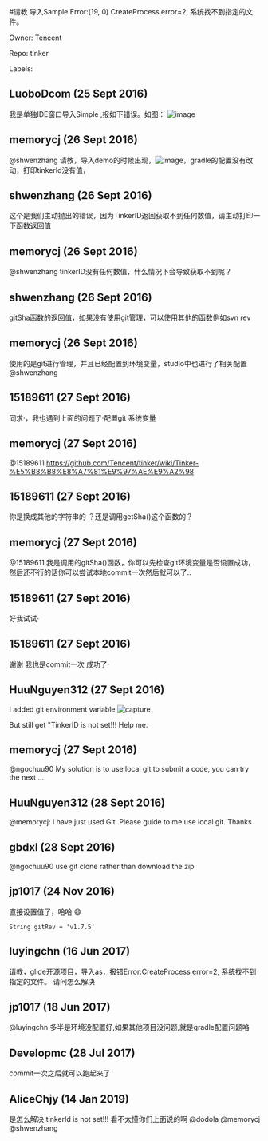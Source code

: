 #请教 导入Sample Error:(19, 0) CreateProcess error=2, 系统找不到指定的文件。

Owner: Tencent

Repo: tinker

Labels: 

## LuoboDcom (25 Sept 2016)

我是单独IDE窗口导入Simple ,报如下错误。如图：
![image](https://cloud.githubusercontent.com/assets/7316013/18815110/2c7b00e8-8359-11e6-9280-9fccbad4405c.png)


## memorycj (26 Sept 2016)

 @shwenzhang 请教，导入demo的时候出现，![image](https://cloud.githubusercontent.com/assets/16283516/18822956/7ed623f2-83e7-11e6-93eb-e23b4752c607.png)，gradle的配置没有改动，打印tinkerId没有值，


## shwenzhang (26 Sept 2016)

这个是我们主动抛出的错误，因为TinkerID返回获取不到任何数值，请主动打印一下函数返回值


## memorycj (26 Sept 2016)

@shwenzhang tinkerID没有任何数值，什么情况下会导致获取不到呢？


## shwenzhang (26 Sept 2016)

gitSha函数的返回值，如果没有使用git管理，可以使用其他的函数例如svn rev


## memorycj (26 Sept 2016)

使用的是git进行管理，并且已经配置到环境变量，studio中也进行了相关配置 @shwenzhang 


## 15189611 (27 Sept 2016)

 同求·，我也遇到上面的问题了·配置git 系统变量


## memorycj (27 Sept 2016)

@15189611 https://github.com/Tencent/tinker/wiki/Tinker-%E5%B8%B8%E8%A7%81%E9%97%AE%E9%A2%98


## 15189611 (27 Sept 2016)

 你是换成其他的字符串的 ？还是调用getSha()这个函数的？


## memorycj (27 Sept 2016)

@15189611 我是调用的gitSha()函数，你可以先检查git环境变量是否设置成功，然后还不行的话你可以尝试本地commit一次然后就可以了..


## 15189611 (27 Sept 2016)

好我试试·


## 15189611 (27 Sept 2016)

 谢谢 我也是commit一次 成功了· 


## HuuNguyen312 (27 Sept 2016)

I added git environment variable
![capture](https://cloud.githubusercontent.com/assets/9895294/18858987/692182b4-849a-11e6-90e6-38ebcf30265c.PNG)

But still get "TinkerID is not set!!!
Help me.


## memorycj (27 Sept 2016)

@ngochuu90 My solution is to use local git to submit a code, you can try the next ... 


## HuuNguyen312 (28 Sept 2016)

@memorycj:
I have just used Git. Please guide to me use local git. Thanks


## gbdxl (28 Sept 2016)

@ngochuu90 use git clone rather than download the zip


## jp1017 (24 Nov 2016)

直接设置值了，哈哈 :smile: 

```
String gitRev = 'v1.7.5'
```

## luyingchn (16 Jun 2017)

请教，glide开源项目，导入as，报错Error:CreateProcess error=2, 系统找不到指定的文件。 请问怎么解决

## jp1017 (18 Jun 2017)

@luyingchn 多半是环境没配置好,如果其他项目没问题,就是gradle配置问题咯

## Developmc (28 Jul 2017)

commit一次之后就可以跑起来了

## AliceChjy (14 Jan 2019)

是怎么解决  tinkerId is not set!!!  看不太懂你们上面说的啊 @dodola @memorycj @shwenzhang 

